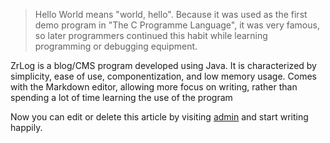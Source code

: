 > Hello World means "world, hello". Because it was used as the first demo program in "The C Programme Language", it was
> very famous, so later programmers continued this habit while learning programming or debugging equipment.

ZrLog is a blog/CMS program developed using Java. It is characterized by simplicity, ease of use, componentization, and
low memory usage. Comes with the Markdown editor, allowing more focus on writing, rather than spending a lot of time
learning the use of the program

Now you can edit or delete this article by visiting [admin](${editUrl}) and start writing
happily.